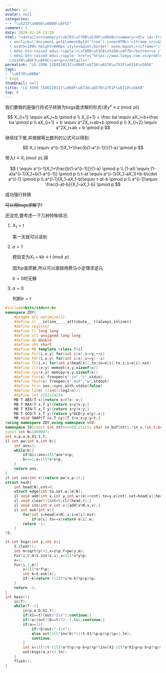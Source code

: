 ```yaml
---
author: zc
avatar: null
categories:
- - "\u5237\u9898\u8BB0\u5F55"
commnet: 1
date: 2020-02-24 13:59
html: "<details><summary>\u67E5\u770B\u539F\u9898</summary><div id='from'></div><p><button\
  \ onclick=\"document.getElementById('from').innerHTML='<iframe src=&quot;https://www.luogu.com.cn/problem/P3306&quot;\
  \ width=100% height=800px style=&quot;border: none;&quot;><iframe>'\" class='mdui-btn\
  \ mdui-btn-raised mdui-ripple'>\u70B9\u51FB\u52A0\u8F7D</button><a class='mdui-btn\
  \ mdui-btn-raised mdui-ripple' href=\"https://www.luogu.com.cn/problem/P3306\" target='_blank'>\u70B9\
  \u51FB\u8DF3\u8F6C</a><p></details>"
permalink: "LG 3306 [SDOI2013]\u968F\u673A\u6570\u751F\u6210\u5668"
tags:
- "\u6570\u8BBA"
- bsgs
thumbnail: null
title: "LG 3306 [SDOI2013]\u968F\u673A\u6570\u751F\u6210\u5668"
top: 0
---
```

我们要做的是强行将式子转换为bsgs能求解的形式(求$y^x\equiv z \pmod p$)

$$
X_{i+1} \equiv aX_i+b \pmod p
\\
X_{i+1} + \frac ba \equiv aX_i+b+\frac ba \pmod p
\\
aX_{i+1} + b \equiv a^2X_i+ab+b \pmod p
\\
X_{i+2} \equiv a^2X_i+ab + b \pmod p
$$

继续往下推,并根据等比数列的公式可以得到:

$$
X_i \equiv a^{i-1}X_1+\frac{b(1-a^{i-1})}{1-a} \pmod p
$$

带入$t\equiv X_i \pmod p$,得

$$
t \equiv a^{i-1}X_1+\frac{b(1-a^{i-1})}{1-a} \pmod p
\\
(1-a)t \equiv (1-a)a^{i-1}X_1+b(1-a^{i-1}) \pmod p
\\
t-at \equiv a^{i-1}(X_1-aX_1)+b-b\cdot a^{i-1} \pmod p
\\
a^{i-1}(X_1-aX_1-b)\equiv t-at-b \pmod p
\\
a^{i-1}\equiv \frac{t-at-b}{X_1-aX_1-b} \pmod p
$$

成功强行转换

~~可以用bsgs求解了!~~

还没完,要考虑一下几种特殊情况: 

1. $X_1=t$
   
   第一天就可以读到
2. $a=1$
   
   题目变为$X_1+kb \equiv t \pmod p$

   因为$p$是质数,所以可以直接用费马小定理求逆元

   $b=0$时无解
3. $a=0$
   
   判断$b=t$
   
```cpp
#include<bits/stdc++.h>
namespace ZDY{
    #pragma GCC optimize(3)
    #define il __inline__ __attribute__ ((always_inline))
    #define register
    #define ll long long
    #define ull unsigned long long
    #define db double
    #define sht short
    #define MB template <class T>il
    #define Fur(i,x,y) for(int i(x);i<=y;++i)
    #define Fdr(i,x,y) for(int i(x);i>=y;--i)
    #define fl(i,x) for(int i(head[x]),to;to=e[i].to,i;i=e[i].nxt)
    #define clr(x,y) memset(x,y,sizeof(x))
    #define cpy(x,y) memcpy(x,y,sizeof(x))
    #define fin(s) freopen(s".in","r",stdin)
    #define fout(s) freopen(s".out","w",stdout)
    #define fcin ios::sync_with_stdio(false)
    #define l2(n) ((int)(log2(n)))
    #define inf 2122219134
    MB T ABS(T x){return x>0?x:-x;}
    MB T MAX(T x,T y){return x>y?x:y;}
    MB T MIN(T x,T y){return x<y?x:y;}
    MB T GCD(T x,T y){return y?GCD(y,x%y):x;}
    MB void SWAP(T &x,T &y){T t=x;x=y;y=t;}
}using namespace ZDY;using namespace std;
namespace IO{const int str=1<<20;static char in_buf[str],*in_s,*in_t;bool __=0;il char gc(){return (in_s==in_t)&&(in_t=(in_s=in_buf)+fread(in_buf,1,str,stdin)),in_s==in_t?EOF:*in_s++;}il void in(string &ch){ch.clear();if(__)return;char c;while((c=gc())!=EOF&&isspace(c));if(c==EOF){__=1;return;}ch+=c;while((c=gc())!=EOF&&!isspace(c))ch+=c;if(c==EOF)__=1;}il void in(char &ch){if(__)return;char c;while((c=gc())!=EOF&&isspace(c));if(c==EOF)__=1;else ch=c;}il void in(char *ch){*ch='\0';if(__)return;char c;while((c=gc())!=EOF&&isspace(c));if(c==EOF){__=1;return;}*ch=c;ch++;while((c=gc())!=EOF&&!isspace(c))*ch=c,ch++;if(c==EOF)__=1;*ch='\0';}template<typename T>il void in(T &x){if(__)return;char c=gc();bool f=0;while(c!=EOF&&(c<'0'||c>'9'))f^=(c=='-'),c=gc();if(c==EOF){__=1;return;}x=0;while(c!=EOF&&'0'<=c&&c<='9')x=x*10+c-48,c=gc();if(c==EOF)__=1;if(f)x=-x;}template<typename T,typename ... arr>il void in(T &x,arr & ... y){in(x),in(y...);}const char ln='\n';static char out_buf[str],*out_s=out_buf,*out_t=out_buf+str;il void flush(){fwrite(out_buf,1,out_s-out_buf,stdout);out_s=out_buf;}il void pt(char c){(out_s==out_t)?(fwrite(out_s=out_buf,1,str,stdout),*out_s++=c):(*out_s++=c);}il void out(const char* s){while(*s)pt(*s++);}il void out(char* s){while(*s)pt(*s++);}il void out(char c){pt(c);}il void out(string s){for(int i=0;s[i];i++)pt(s[i]);}template<typename T>il void out(T x){if(!x){pt('0');return;}if(x<0)pt('-'),x=-x;char a[50],t=0;while(x)a[t++]=x%10,x/= 10;while(t--)pt(a[t]+'0');}template<typename T,typename ... arr>il void out(T x,arr & ... y){out(x),out(y...);}}using namespace IO;
const int N=1000007;
int n,p,a,b,X1,t,T;
il int pw(int x,int b){
    int ans=1;
    while(b){
        if(b&1)ans=1ll*ans*x%p;
        b>>=1;x=1ll*x*x%p;
    }
    return ans;
}
il int inv(int x){return pw(x,p-2);}
struct hash{
    int head[N],cnt=0;
    struct edge{int to,nxt,w;}e[N];
    il void add(int x,int y,int w){e[++cnt].to=y;e[cnt].nxt=head[x];head[x]=cnt;e[cnt].w=w;}
    il void clear(){cnt=0;clr(head,0);}
    il void ins(int x,int v){add(x%N,x,v);}
    il int ask(int x){
        for(int i=head[x%N];i;i=e[i].nxt)
            if(e[i].to==x)return e[i].w;
        return -1;
    }
}S;

il int bsgs(int y,int z){
    S.clear();
    int m=sqrt(p)+1,x=z%p,f=pw(y,m);
    Fur(i,0,m)S.ins(x,i),x=1ll*x*y%p;
    x=1;
    Fur(i,1,m){
        x=1ll*x*f%p;
        int k=S.ask(x);
        if(~k)return ((1ll*i*m-k)%p+p)%p;
    }
    return -2;
}
int main(){
    in(T);
    while(T--){
        in(p,a,b,X1,t);
        if(X1==t){out("1\n");continue;}
        if(!a){out((b==t)?2:-1,ln);continue;}
        if(a==1){
            if(!b)out("-1\n");
            else out(1ll*inv(b)*(((t-X1)%p+p)%p)%p+1,ln);
            continue;
        }
        int x=1ll*(t-(1ll*a*t%p)+p-b+p)%p*(inv(X1-1ll*a*X1%p+p-b+p)%p)%p;
        out(bsgs(a,x)+1,ln);
    }
    flush();
}
```
